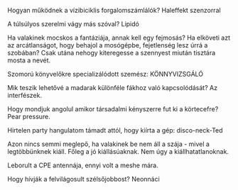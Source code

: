 Hogyan működnek a vízibiciklis forgalomszámlálók? Haleffekt szenzorral

A túlsúlyos szerelmi vágy más szóval? Lipidó

Ha valakinek mocskos a fantáziája, annak kell egy fejmosás? Ha elköveti azt az arcátlanságot, hogy behajol a mosógépbe, fejetlenség lesz úrrá a szobában? Csak utána nehogy kiteregesse a szennyest miután tisztára mosta a nevét.

Szomorú könyvelőkre specializálódott szemész: KÖNNYVIZSGÁLÓ

Mik teszik lehetővé a madarak különféle fákhoz való kapcsolódását? Az interfészek.

Hogy mondjuk angolul amikor társadalmi kényszerre fut ki a körtecefre? Pear pressure.

Hirtelen party hangulatom támadt attól, hogy kiírta a gép: disco-neck-Ted

Azon nincs semmi meglepő, ha valakinek be nem áll a szája - mivel a legtöbbünknek kiáll. Főleg a jó kiállásúaknak. Nem úgy a kiállhatatlanoknak.

Leborult a CPE antennája, ennyi volt a meshe mára.

Hogy hívják a felvilágosult szélsőjobbost? Neonnáci
